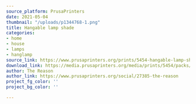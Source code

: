 ```yaml
---
source_platform: PrusaPrinters
date: 2021-05-04
thumbnail: "/uploads/p1344768-1.png"
title: Hangable lamp shade
categories:
- home
- house
- lamps
- hanglamp
source_link: https://www.prusaprinters.org/prints/5454-hangable-lamp-shade
download_link: https://media.prusaprinters.org/media/prints/5454/packs/16283_56b4560c-71a5-4c2c-bc9e-0c8f3780a8b6/hangable-lamp-shade-stl.zip#_ga=2.55494827.1048019618.1620083506-1521836024.1614377370
author: The Reason
author_link: https://www.prusaprinters.org/social/27385-the-reason
project_fg_color: ''
project_bg_color: ''

---
```

